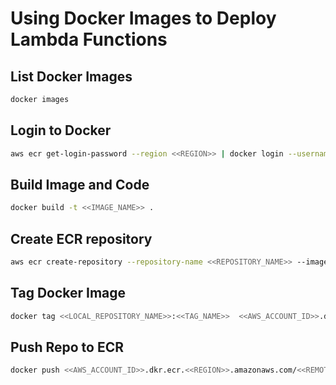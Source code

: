 # Using Docker Images to Deploy Lambda Functions

## List Docker Images
```bash
docker images
```


## Login to Docker
```bash
aws ecr get-login-password --region <<REGION>> | docker login --username AWS --password-stdin <<AWS_ACCOUNT_ID>>.dkr.ecr.us-east-1.amazonaws.com
```


## Build Image and Code
```bash
docker build -t <<IMAGE_NAME>> .
```

## Create ECR repository
```bash
aws ecr create-repository --repository-name <<REPOSITORY_NAME>> --image-scanning-configuration scanOnPush=true --region <<REGION>>
```

## Tag Docker Image
```bash
docker tag <<LOCAL_REPOSITORY_NAME>>:<<TAG_NAME>>  <<AWS_ACCOUNT_ID>>.dkr.ecr.<<REGION>>.amazonaws.com/<<REMOTE_REPOSITORY_NAME>>
```

## Push Repo to ECR
```bash
docker push <<AWS_ACCOUNT_ID>>.dkr.ecr.<<REGION>>.amazonaws.com/<<REMOTE_REPOSITORY_NAME>>
```
